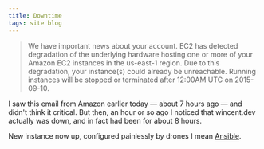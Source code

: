 ```yaml
---
title: Downtime
tags: site blog
---
```


> We have important news about your account. EC2 has detected degradation of the underlying hardware hosting one or more of your Amazon EC2 instances in the us-east-1 region. Due to this degradation, your instance(s) could already be unreachable. Running instances will be stopped or terminated after 12:00AM UTC on 2015-09-10.

I saw this email from Amazon earlier today — about 7 hours ago — and didn't think it critical. But then, an hour or so ago I noticed that wincent.dev actually was down, and in fact had been for about 8 hours.

New instance now up, configured painlessly by drones I mean [Ansible](/wiki/Ansible).
